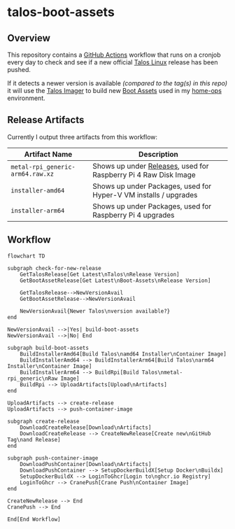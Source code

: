 # talos-boot-assets

## Overview

This repository contains a [GitHub Actions](https://docs.github.com/en/actions) workflow that runs on a cronjob every 
day to check and see if a new official [Talos Linux](https://github.com/siderolabs/talos) release has been pushed.

If it detects a newer version is available _(compared to the tag(s) in this repo)_ it will use the 
[Talos Imager](https://github.com/siderolabs/talos/tree/v1.5.0/pkg/imager) to build new 
[Boot Assets](https://www.talos.dev/v1.5/talos-guides/install/boot-assets/) used in my 
[home-ops](https://github.com/justingarfield/home-ops) environment.

## Release Artifacts

Currently I output three artifacts from this workflow:

| Artifact Name | Description |
|-|-|
| `metal-rpi_generic-arm64.raw.xz` | Shows up under [Releases](https://github.com/justingarfield/talos-boot-assets/releases), used for Raspberry Pi 4 Raw Disk Image |
| `installer-amd64`                | Shows up under Packages, used for Hyper-V VM installs / upgrades |
| `installer-arm64`                | Shows up under Packages, used for Raspberry Pi 4 upgrades |

## Workflow

```mermaid
flowchart TD

subgraph check-for-new-release
    GetTalosRelease[Get Latest\nTalos\nRelease Version]
    GetBootAssetRelease[Get Latest\nBoot-Assets\nRelease Version]

    GetTalosRelease-->NewVersionAvail
    GetBootAssetRelease-->NewVersionAvail

    NewVersionAvail{Newer Talos\nversion available?}
end

NewVersionAvail -->|Yes| build-boot-assets
NewVersionAvail -->|No| End

subgraph build-boot-assets
    BuildInstallerAmd64[Build Talos\namd64 Installer\nContainer Image]
    BuildInstallerAmd64 --> BuildInstallerArm64[Build Talos\narm64 Installer\nContainer Image]
    BuildInstallerArm64 --> BuildRpi[Build Talos\nmetal-rpi_generic\nRaw Image]
    BuildRpi --> UploadArtifacts[Upload\nArtifacts]
end

UploadArtifacts --> create-release
UploadArtifacts --> push-container-image

subgraph create-release
    DownloadCreateRelease[Download\nArtifacts]
    DownloadCreateRelease --> CreateNewRelease[Create new\nGitHub Tag\nand Release]
end

subgraph push-container-image
    DownloadPushContainer[Download\nArtifacts]
    DownloadPushContainer --> SetupDockerBuildX[Setup Docker\nBuildx]
    SetupDockerBuildX --> LoginToGhcr[Login to\nghcr.io Registry]
    LoginToGhcr --> CranePush[Crane Push\nContainer Image]
end

CreateNewRelease --> End
CranePush --> End

End[End Workflow]
```
